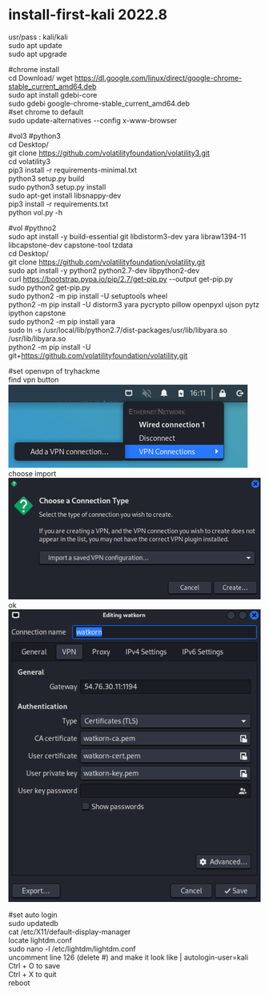 # install-first-kali 2022.8  
usr/pass : kali/kali  
sudo apt update  
sudo apt upgrade  

#chrome install  
cd Download/
wget https://dl.google.com/linux/direct/google-chrome-stable_current_amd64.deb  
sudo apt install gdebi-core  
sudo gdebi google-chrome-stable_current_amd64.deb  
#set chrome to default  
sudo update-alternatives --config x-www-browser  

#vol3 #python3  
cd Desktop/  
git clone https://github.com/volatilityfoundation/volatility3.git  
cd volatility3  
pip3 install -r requirements-minimal.txt  
python3 setup.py build  
sudo python3 setup.py install  
sudo apt-get install libsnappy-dev  
pip3 install -r requirements.txt  
python vol.py -h  

#vol #pythno2  
sudo apt install -y build-essential git libdistorm3-dev yara libraw1394-11 libcapstone-dev capstone-tool tzdata  
cd Desktop/  
git clone https://github.com/volatilityfoundation/volatility.git  
sudo apt install -y python2 python2.7-dev libpython2-dev  
curl https://bootstrap.pypa.io/pip/2.7/get-pip.py --output get-pip.py  
sudo python2 get-pip.py  
sudo python2 -m pip install -U setuptools wheel  
python2 -m pip install -U distorm3 yara pycrypto pillow openpyxl ujson pytz ipython capstone  
sudo python2 -m pip install yara  
sudo ln -s /usr/local/lib/python2.7/dist-packages/usr/lib/libyara.so /usr/lib/libyara.so  
python2 -m pip install -U git+https://github.com/volatilityfoundation/volatility.git  

#set openvpn of tryhackme  
find vpn button  
![vpn](vpn.png)  
choose import
![choosevpn](choosevpn.png)  
ok  
![okvpn](okvpn.png)  

#set auto login  
sudo updatedb  
cat /etc/X11/default-display-manager  
locate lightdm.conf  
sudo nano -l /etc/lightdm/lightdm.conf  
uncomment line 126 (delete #) and make it look like | autologin-user=kali  
Ctrl + O to save  
Ctrl + X to quit  
reboot  
